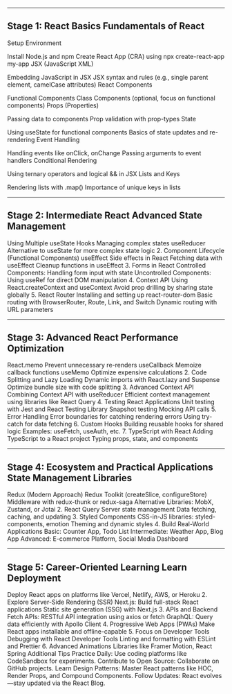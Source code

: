 --------------------------------------------------------------------------------------------------------------------------------------------------------
Stage 1: React Basics
Fundamentals of React
--------------------------------------------------------------------------------------------------------------------------------------------------------
Setup Environment

Install Node.js and npm
Create React App (CRA) using npx create-react-app my-app
JSX (JavaScript XML)

Embedding JavaScript in JSX
JSX syntax and rules (e.g., single parent element, camelCase attributes)
React Components

Functional Components
Class Components (optional, focus on functional components)
Props (Properties)

Passing data to components
Prop validation with prop-types
State

Using useState for functional components
Basics of state updates and re-rendering
Event Handling

Handling events like onClick, onChange
Passing arguments to event handlers
Conditional Rendering

Using ternary operators and logical && in JSX
Lists and Keys

Rendering lists with .map()
Importance of unique keys in lists

---------------------------------------------------------------------------------------------------------------------------------------------------------
Stage 2: Intermediate React
Advanced State Management
--------------------------------------------------------------------------------------------------------------------------------------------------------

Using Multiple useState Hooks
Managing complex states
useReducer
Alternative to useState for more complex state logic
2. Component Lifecycle (Functional Components)
useEffect
Side effects in React
Fetching data with useEffect
Cleanup functions in useEffect
3. Forms in React
Controlled Components:
Handling form input with state
Uncontrolled Components:
Using useRef for direct DOM manipulation
4. Context API
Using React.createContext and useContext
Avoid prop drilling by sharing state globally
5. React Router
Installing and setting up react-router-dom
Basic routing with BrowserRouter, Route, Link, and Switch
Dynamic routing with URL parameters

--------------------------------------------------------------------------------------------------------------------------------------------------------
Stage 3: Advanced React
Performance Optimization
--------------------------------------------------------------------------------------------------------------------------------------------------------

React.memo
Prevent unnecessary re-renders
useCallback
Memoize callback functions
useMemo
Optimize expensive calculations
2. Code Splitting and Lazy Loading
Dynamic imports with React.lazy and Suspense
Optimize bundle size with code splitting
3. Advanced Context API
Combining Context API with useReducer
Efficient context management using libraries like React Query
4. Testing React Applications
Unit testing with Jest and React Testing Library
Snapshot testing
Mocking API calls
5. Error Handling
Error boundaries for catching rendering errors
Using try-catch for data fetching
6. Custom Hooks
Building reusable hooks for shared logic
Examples: useFetch, useAuth, etc.
7. TypeScript with React
Adding TypeScript to a React project
Typing props, state, and components

--------------------------------------------------------------------------------------------------------------------------------------------------------
Stage 4: Ecosystem and Practical Applications
State Management Libraries
--------------------------------------------------------------------------------------------------------------------------------------------------------

Redux (Modern Approach)
Redux Toolkit (createSlice, configureStore)
Middleware with redux-thunk or redux-saga
Alternative Libraries:
MobX, Zustand, or Jotai
2. React Query
Server state management
Data fetching, caching, and updating
3. Styled Components
CSS-in-JS libraries: styled-components, emotion
Theming and dynamic styles
4. Build Real-World Applications
Basic: Counter App, Todo List
Intermediate: Weather App, Blog App
Advanced: E-commerce Platform, Social Media Dashboard

--------------------------------------------------------------------------------------------------------------------------------------------------------
Stage 5: Career-Oriented Learning
Learn Deployment
--------------------------------------------------------------------------------------------------------------------------------------------------------

Deploy React apps on platforms like Vercel, Netlify, AWS, or Heroku
2. Explore Server-Side Rendering (SSR)
Next.js: Build full-stack React applications
Static site generation (SSG) with Next.js
3. APIs and Backend
Fetch APIs: RESTful API integration using axios or fetch
GraphQL: Query data efficiently with Apollo Client
4. Progressive Web Apps (PWAs)
Make React apps installable and offline-capable
5. Focus on Developer Tools
Debugging with React Developer Tools
Linting and formatting with ESLint and Prettier
6. Advanced Animations
Libraries like Framer Motion, React Spring
Additional Tips
Practice Daily: Use coding platforms like CodeSandbox for experiments.
Contribute to Open Source: Collaborate on GitHub projects.
Learn Design Patterns: Master React patterns like HOC, Render Props, and Compound Components.
Follow Updates: React evolves—stay updated via the React Blog.
